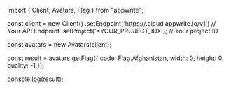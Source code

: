 import { Client, Avatars, Flag } from "appwrite";

const client = new Client()
    .setEndpoint('https://<REGION>.cloud.appwrite.io/v1') // Your API Endpoint
    .setProject('<YOUR_PROJECT_ID>'); // Your project ID

const avatars = new Avatars(client);

const result = avatars.getFlag({
    code: Flag.Afghanistan,
    width: 0,
    height: 0,
    quality: -1
});

console.log(result);
